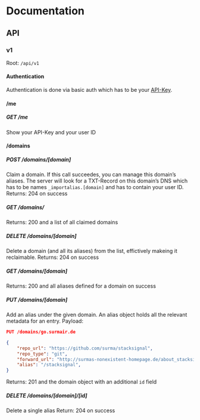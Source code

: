 # Documentation
## API
### v1
Root: `/api/v1`

#### Authentication
Authentication is done via basic auth which has to be your
[API-Key](http://importalias.surmair.de/#/wtf).

#### /me
##### GET /me
Show your API-Key and your user ID

#### /domains
##### POST /domains/[domain]
Claim a domain. If this call succeedes, you can manage this domain’s
aliases. The server will look for a TXT-Record on this domain’s DNS
which has to be names `_importalias.[domain]` and has to contain
your user ID.
Returns: 204 on success

##### GET /domains/
Returns: 200 and a list of all claimed domains


##### DELETE /domains/[domain]
Delete a domain (and all its aliases) from the list, effictively
makeing it reclaimable.
Returns: 204 on success

##### GET /domains/[domain]
Returns: 200 and all aliases defined for a domain on success

##### PUT /domains/[domain]
Add an alias under the given domain. An alias object holds all the
relevant metadata for an entry.
Payload:

```JSON
PUT /domains/go.surmair.de

{
	"repo_url": "https://github.com/surma/stacksignal",
	"repo_type": "git",
	"forward_url": "http://surmas-nonexistent-homepage.de/about_stacksignal",
	"alias": "/stacksignal",
}
```

Returns: 201 and the domain object with an additional `id` field

##### DELETE /domains/[domain]/[id]
Delete a single alias
Return: 204 on success

